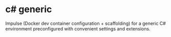 # c# generic
Impulse (Docker dev container configuration + scaffolding) for a generic C# environment preconfigured with convenient settings and extensions. 
